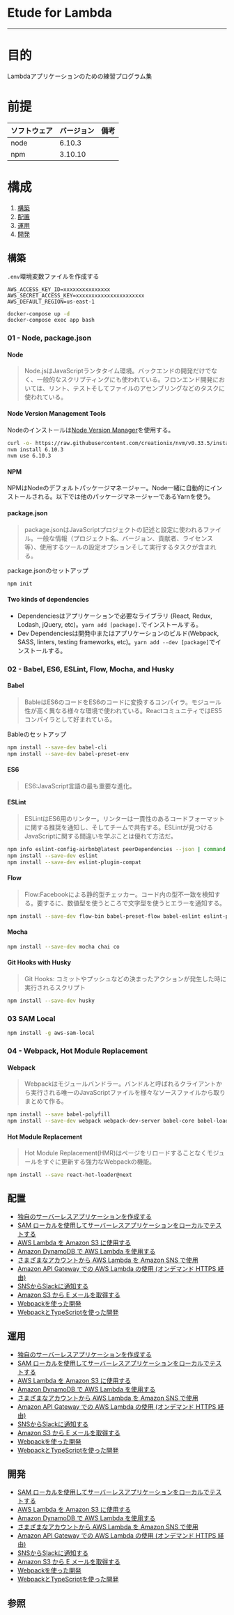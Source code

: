 # Etude for Lambda
  
---
# 目的
  
Lambdaアプリケーションのための練習プログラム集
  
# 前提
  
| ソフトウェア   | バージョン   | 備考        |
|:---------------|:-------------|:------------|
| node           |6.10.3    |             |
| npm            |3.10.10  |             |
  
  
# 構成
  
1. [構築](#構築 )
1. [配置](#配置 )
1. [運用](#運用 )
1. [開発](#開発 )
  
## 構築
`.env`環境変数ファイルを作成する
```text
AWS_ACCESS_KEY_ID=xxxxxxxxxxxxxxx
AWS_SECRET_ACCESS_KEY=xxxxxxxxxxxxxxxxxxxxxx
AWS_DEFAULT_REGION=us-east-1
```

```bash
docker-compose up -d
docker-compose exec app bash
```
  
### 01 - Node, package.json
  
#### Node
  
>   Node.jsはJavaScriptランタタイム環境。バックエンドの開発だけでなく、一般的なスクリプティングにも使われている。フロンエンド開発においては、リント、テストそしてファイルのアセンブリングなどのタスクに使われている。
  
#### Node Version Management Tools
  
Nodeのインストールは[Node Version Manager](https://github.com/creationix/nvm )を使用する。
```bash
curl -o- https://raw.githubusercontent.com/creationix/nvm/v0.33.5/install.sh | bash
nvm install 6.10.3
nvm use 6.10.3
```
  
#### NPM
  
NPMはNodeのデフォルトパッケージマネージャー。Node一緒に自動的にインストールされる。以下では他のパッケージマネージャーであるYarnを使う。
    
#### package.json
  
> package.jsonはJavaScriptプロジェクトの記述と設定に使われるファイル。一般な情報（プロジェクト名、バージョン、貢献者、ライセンス等）、使用するツールの設定オプションそして実行するタスクが含まれる。
  
package.jsonのセットアップ
````bash
npm init
````
  
#### Two kinds of dependencies
  
+ Dependenciesはアプリケーションで必要なライブラリ (React, Redux, Lodash, jQuery, etc)。`yarn add [package].`でインストールする。
+ Dev Dependenciesは開発中またはアプリケーションのビルド(Webpack, SASS, linters, testing frameworks, etc)。`yarn add --dev [package]`でインストールする。
  
    
### 02 - Babel, ES6, ESLint, Flow, Mocha, and Husky
  
#### Babel
  
> BableはES6のコードをES6のコードに変換するコンパイラ。モジュール性が高く異なる様々な環境で使われている。ReactコミュニティではES5コンパイラとして好まれている。
  
Bableのセットアップ
```bash
npm install --save-dev babel-cli
npm install --save-dev babel-preset-env
```
  
#### ES6
  
> ES6:JavaScript言語の最も重要な進化。
  
#### ESLint
  
> ESLintはES6用のリンター。リンターは一貫性のあるコードフォーマットに関する推奨を通知し、そしてチームで共有する。ESLintが見つけるJavaScriptに関する間違いを学ぶことは優れて方法だ。
  
```bash
npm info eslint-config-airbnb@latest peerDependencies --json | command sed 's/[\{\},]//g ; s/: /@/g' | xargs npm install --save-dev eslint-config-airbnb@latest
npm install --save-dev eslint
npm install --save-dev eslint-plugin-compat
```
  
#### Flow
  
> Flow:Facebookによる静的型チェッカー。コード内の型不一致を検知する。要するに、数値型を使うところで文字型を使うとエラーを通知する。
  
```bash
npm install --save-dev flow-bin babel-preset-flow babel-eslint eslint-plugin-flowtype
```
  
#### Mocha
    
```bash
npm install --save-dev mocha chai co
```
  
#### Git Hooks with Husky
  
> Git Hooks: コミットやプッシュなどの決まったアクションが発生した時に実行されるスクリプト
  
```bash
npm install --save-dev husky
```

### 03 SAM Local
```bash
npm install -g aws-sam-local
```

### 04 - Webpack, Hot Module Replacement
  
#### Webpack
  
> Webpackはモジュールバンドラー。バンドルと呼ばれるクライアントから実行される唯一のJavaScriptファイルを様々なソースファイルから取りまとめて作る。
  
```bash
npm install --save babel-polyfill
npm install --save-dev webpack webpack-dev-server babel-core babel-loader
```
    
#### Hot Module Replacement
  
> Hot Module Replacement(HMR)はページをリロードすることなくモジュールをすぐに更新する強力なWebpackの機能。
  
```bash
npm install --save react-hot-loader@next
```
  

## 配置
+ [独自のサーバーレスアプリケーションを作成する](./docs/case01.md)
+ [SAM ローカルを使用してサーバーレスアプリケーションをローカルでテストする](./docs/case02.md)
+ [AWS Lambda を Amazon S3 に使用する](./docs/case03.md)
+ [Amazon DynamoDB で AWS Lambda を使用する](./docs/case04.md)
+ [さまざまなアカウントから AWS Lambda を Amazon SNS で使用](./docs/case05.md)
+ [Amazon API Gateway での AWS Lambda の使用 (オンデマンド HTTPS 経由)](./docs/case06.md)
+ [SNSからSlackに通知する](./docs/case07.md)
+ [Amazon S3 から E メールを取得する](./docs/case08.md)
+ [Webpackを使った開発](./docs/case09.md)
+ [WebpackとTypeScriptを使った開発](./docs/case10.md)

## 運用
+ [独自のサーバーレスアプリケーションを作成する](./docs/case01.md)
+ [SAM ローカルを使用してサーバーレスアプリケーションをローカルでテストする](./docs/case02.md)
+ [AWS Lambda を Amazon S3 に使用する](./docs/case03.md)
+ [Amazon DynamoDB で AWS Lambda を使用する](./docs/case04.md)
+ [さまざまなアカウントから AWS Lambda を Amazon SNS で使用](./docs/case05.md)
+ [Amazon API Gateway での AWS Lambda の使用 (オンデマンド HTTPS 経由)](./docs/case06.md)
+ [SNSからSlackに通知する](./docs/case07.md)
+ [Amazon S3 から E メールを取得する](./docs/case08.md)
+ [Webpackを使った開発](./docs/case09.md)
+ [WebpackとTypeScriptを使った開発](./docs/case10.md)

## 開発
+ [SAM ローカルを使用してサーバーレスアプリケーションをローカルでテストする](./docs/case02.md)
+ [AWS Lambda を Amazon S3 に使用する](./docs/case03.md)
+ [Amazon DynamoDB で AWS Lambda を使用する](./docs/case04.md)
+ [さまざまなアカウントから AWS Lambda を Amazon SNS で使用](./docs/case05.md)
+ [Amazon API Gateway での AWS Lambda の使用 (オンデマンド HTTPS 経由)](./docs/case06.md)
+ [SNSからSlackに通知する](./docs/case07.md)
+ [Amazon S3 から E メールを取得する](./docs/case08.md)
+ [Webpackを使った開発](./docs/case09.md)
+ [WebpackとTypeScriptを使った開発](./docs/case10.md)

## 参照
